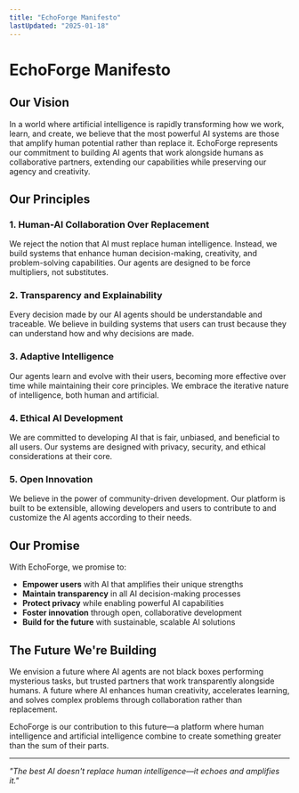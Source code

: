 ```yaml
---
title: "EchoForge Manifesto"
lastUpdated: "2025-01-18"
---
```


# EchoForge Manifesto

## Our Vision

In a world where artificial intelligence is rapidly transforming how we work, learn, and create, we believe that the most powerful AI systems are those that amplify human potential rather than replace it. EchoForge represents our commitment to building AI agents that work alongside humans as collaborative partners, extending our capabilities while preserving our agency and creativity.

## Our Principles

### 1. Human-AI Collaboration Over Replacement
We reject the notion that AI must replace human intelligence. Instead, we build systems that enhance human decision-making, creativity, and problem-solving capabilities. Our agents are designed to be force multipliers, not substitutes.

### 2. Transparency and Explainability
Every decision made by our AI agents should be understandable and traceable. We believe in building systems that users can trust because they can understand how and why decisions are made.

### 3. Adaptive Intelligence
Our agents learn and evolve with their users, becoming more effective over time while maintaining their core principles. We embrace the iterative nature of intelligence, both human and artificial.

### 4. Ethical AI Development
We are committed to developing AI that is fair, unbiased, and beneficial to all users. Our systems are designed with privacy, security, and ethical considerations at their core.

### 5. Open Innovation
We believe in the power of community-driven development. Our platform is built to be extensible, allowing developers and users to contribute to and customize the AI agents according to their needs.

## Our Promise

With EchoForge, we promise to:

- **Empower users** with AI that amplifies their unique strengths
- **Maintain transparency** in all AI decision-making processes
- **Protect privacy** while enabling powerful AI capabilities
- **Foster innovation** through open, collaborative development
- **Build for the future** with sustainable, scalable AI solutions

## The Future We're Building

We envision a future where AI agents are not black boxes performing mysterious tasks, but trusted partners that work transparently alongside humans. A future where AI enhances human creativity, accelerates learning, and solves complex problems through collaboration rather than replacement.

EchoForge is our contribution to this future—a platform where human intelligence and artificial intelligence combine to create something greater than the sum of their parts.

---

*"The best AI doesn't replace human intelligence—it echoes and amplifies it."*
